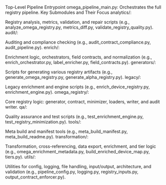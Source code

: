 Top-Level Pipeline Entrypoint
omega_pipeline_main.py: Orchestrates the full registry pipeline.
Key Submodules and Their Focus
analytics/:

Registry analysis, metrics, validation, and repair scripts (e.g., analyze_omega_registry.py, metrics_diff.py, validate_registry_quality.py).
audit/:

Auditing and compliance checking (e.g., audit_contract_compliance.py, audit_pipeline.py).
enrich/:

Enrichment logic, orchestrators, field contracts, and normalization (e.g., enrich_orchestrator.py, label_enricher.py, field_contracts.py).
generators/:

Scripts for generating various registry artifacts (e.g., generate_omega_registry.py, generate_alpha_registry.py).
legacy/:

Legacy enrichment and engine scripts (e.g., enrich_device_registry.py, enrichment_engine.py).
omega_registry/:

Core registry logic: generator, contract, minimizer, loaders, writer, and audit writer.
qa/:

Quality assurance and test scripts (e.g., test_enrichment_engine.py, test_registry_minimization.py).
tools/:

Meta build and manifest tools (e.g., meta_build_manifest.py, meta_build_readme.py).
transformation/:

Transformation, cross-referencing, data export, enrichment, and tier logic (e.g., omega_enrichment_metadata.py, build_enriched_device_map.py, tiers.py).
utils/:

Utilities for config, logging, file handling, input/output, architecture, and validation (e.g., pipeline_config.py, logging.py, registry_inputs.py, output_contract_enforcer.py).
